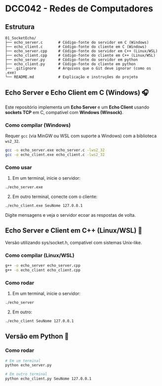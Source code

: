 # DCC042 - Redes de Computadores

## Estrutura

```plaintext
01_SocketEcho/
├── echo_server.c       # Código-fonte do servidor em C (Windows)
├── echo_client.c       # Código-fonte do cliente em C (Windows)
├── echo_server.cpp     # Código-fonte do servidor em C++ (Linux/WSL)
├── echo_client.cpp     # Código-fonte do cliente em C++ (Linux/WSL)
├── echo_server.py      # Código-fonte do servidor em python
├── echo_client.py      # Código-fonte do cliente em python
├── .gitignore          # Arquivos que o Git deve ignorar (como os .exe)
└── README.md           # Explicação e instruções do projeto
```

## Echo Server e Echo Client em C (Windows) 🎧

Este repositório implementa um **Echo Server** e um **Echo Client** usando **sockets TCP** em C, compatível com **Windows (Winsock)**.

### Como compilar (Windows)

Requer `gcc` (via MinGW ou WSL com suporte a Windows) com a biblioteca `ws2_32`.

```bash
gcc -o echo_server.exe echo_server.c -lws2_32
gcc -o echo_client.exe echo_client.c -lws2_32
```

### Como usar

1. Em um terminal, inicie o servidor:

```bash
./echo_server.exe
```

2. Em outro terminal, conecte com o cliente:

```bash
./echo_client.exe SeuNome 127.0.0.1
```

Digite mensagens e veja o servidor ecoar as respostas de volta.

## Echo Server e Client em C++ (Linux/WSL) 🧪
Versão utilizando sys/socket.h, compatível com sistemas Unix-like.

### Como compilar (Linux/WSL)
```bash
g++ -o echo_server echo_server.cpp
g++ -o echo_client echo_client.cpp
```

### Como rodar

1. Em um terminal, inicie o servidor:

```bash
./echo_server
```

2. Em outro:
```bash
./echo_client SeuNome 127.0.0.1
```

## Versão em Python 🐍

### Como rodar

```bash
# Em um terminal
python echo_server.py

# Em outro terminal
python echo_client.py SeuNome 127.0.0.1
```